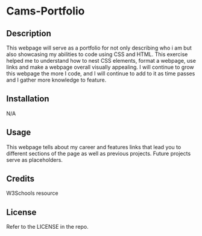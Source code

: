 # Cams-Portfolio

## Description

This webpage will serve as a portfolio for not only describing who i am but also showcasing my abilities to code using CSS and HTML. This exercise helped me to understand how to nest CSS elements, format a webpage, use links and make a webpage overall visually appealing. I will continue to grow this webpage the more I code, and I will continue to add to it as time passes and I gather more knowledge to feature.

## Installation

N/A

## Usage

This webpage tells about my career and features links that lead you to different sections of the page as well as previous projects. Future projects serve as placeholders.

## Credits

W3Schools resource

## License

Refer to the LICENSE in the repo.
